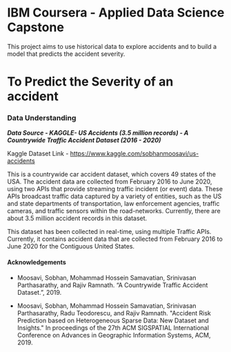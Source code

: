 # IBM Coursera - Applied Data Science Capstone
This project aims to use historical data to explore accidents and to build a model that predicts the accident severity.
# To Predict the Severity of an accident
 ### Data Understanding
 
 <b><i> Data Source - KAGGLE- US Accidents (3.5 million records) - A Countrywide Traffic Accident Dataset (2016 - 2020)</i></b><br>

Kaggle Dataset Link - <a href="https://www.kaggle.com/sobhanmoosavi/us-accidents">https://www.kaggle.com/sobhanmoosavi/us-accidents</a>

This is a countrywide car accident dataset, which covers 49 states of the USA. The accident data are collected from February 2016 to June 2020, using two APIs that provide streaming traffic incident (or event) data. These APIs broadcast traffic data captured by a variety of entities, such as the US and state departments of transportation, law enforcement agencies, traffic cameras, and traffic sensors within the road-networks. Currently, there are about 3.5 million accident records in this dataset.  

This dataset has been collected in real-time, using multiple Traffic APIs. Currently, it contains accident data that are collected from February 2016 to June 2020 for the Contiguous United States. 

#### <b>Acknowledgements</b> <br>

* Moosavi, Sobhan, Mohammad Hossein Samavatian, Srinivasan Parthasarathy, and Rajiv Ramnath. “A Countrywide Traffic Accident Dataset.”, 2019.

* Moosavi, Sobhan, Mohammad Hossein Samavatian, Srinivasan Parthasarathy, Radu Teodorescu, and Rajiv Ramnath. "Accident Risk Prediction based on Heterogeneous Sparse Data: New Dataset and Insights." In proceedings of the 27th ACM SIGSPATIAL International Conference on Advances in Geographic Information Systems, ACM, 2019.

